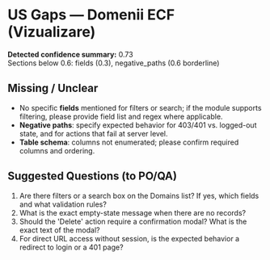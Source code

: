 # US Gaps — Domenii ECF (Vizualizare)

**Detected confidence summary:** 0.73  
Sections below 0.6: fields (0.3), negative_paths (0.6 borderline)

## Missing / Unclear
- No specific **fields** mentioned for filters or search; if the module supports filtering, please provide field list and regex where applicable.
- **Negative paths**: specify expected behavior for 403/401 vs. logged-out state, and for actions that fail at server level.
- **Table schema**: columns not enumerated; please confirm required columns and ordering.

## Suggested Questions (to PO/QA)
1. Are there filters or a search box on the Domains list? If yes, which fields and what validation rules?
2. What is the exact empty-state message when there are no records?
3. Should the 'Delete' action require a confirmation modal? What is the exact text of the modal?
4. For direct URL access without session, is the expected behavior a redirect to login or a 401 page?